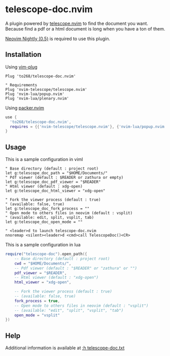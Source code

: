 # telescope-doc.nvim

A plugin powered by [telescope.nvim](https://github.com/nvim-telescope/telescope.nvim) to find the document you want.
Because find a pdf or a html document is long when you have a ton of them.

[Neovim Nightly (0.5)](https://github.com/neovim/neovim/releases/tag/nightly) is required to use this plugin.

## Installation

Using [vim-plug](https://github.com/junegunn/vim-plug)

```viml
Plug 'to268/telescope-doc.nvim'

" Requirements
Plug 'nvim-telescope/telescope.nvim'
Plug 'nvim-lua/popup.nvim'
Plug 'nvim-lua/plenary.nvim'
```

Using [packer.nvim](https://github.com/wbthomason/packer.nvim)

```lua
use {
  'to268/telescope-doc.nvim',
  requires = {{'nvim-telescope/telescope.nvim'}, {'nvim-lua/popup.nvim'}, {'nvim-lua/plenary.nvim'}}
}
```

## Usage

This is a sample configuration in viml

```viml
" Base directory (default : project root)
let g:telescope_doc_path = "$HOME/Documents/"
" Pdf viewer (default : $READER or zathura or empty)
let g:telescope_doc_pdf_viewer = "$READER"
" Html viewer (default : xdg-open)
let g:telescope_doc_html_viewer = "xdg-open"

" Fork the viewer process (default : true)
" (available: false, true)
let g:telescope_doc_fork_process = ""
" Open mode to others files in neovim (default : vsplit)
" (available: edit, split, vsplit, tab)
let g:telescope_doc_open_mode = ""

" <leader>d to launch telescope-doc.nvim
nnoremap <silent><leader>d <cmd>call TelescopeDoc()<CR>
```

This is a sample configuration in lua

```lua
require("telescope-doc").open_path({
    -- Base directory (default : project root)
    cwd = "$HOME/Documents/",
    -- Pdf viewer (default : "$READER" or "zathura" or "")
    pdf_viewer = "$READER",
    -- Html viewer (default : "xdg-open")
    html_viewer = "xdg-open",

    -- Fork the viewer process (default : true)
    -- (available: false, true)
    fork_process = true,
    -- Open mode to others files in neovim (default : "vsplit")
    -- (available: "edit", "split", "vsplit", "tab")
    open_mode = "vsplit"
})
```

## Help

Additional information is available at [:h telescope-doc.txt](doc/telescope-doc.txt)
